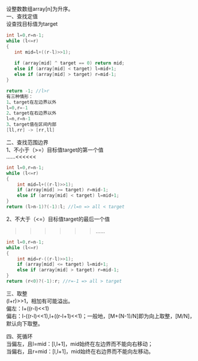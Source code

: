 设整数数组array[n]为升序。  
一、查找定值  
设查找目标值为target
``` c
int l=0,r=n-1;
while (l<=r)  
{
   int mid=l+((r-l)>>1); 
   
   if (array[mid] ^ target == 0) return mid;
   else if (array[mid] < target) l=mid+1;
   else if (array[mid] > target) r=mid-1;
}

return -1; //l>r  
有三种情形：  
1、target在左边界以外
l=0,r=-1  
2、target在右边界以外  
l=n,r=n-1  
3、target值在区间内部  
[ll,rr] -> [rr,ll]  

```

二、查找范围边界  
1、不小于（>=）目标值target的第一个值  
......<<<<<<  
``` c
int l=0,r=n-1;
while (l<=r)  
{
    int mid=l+((r-l)>>1);
    if (array[mid] >= target) r=mid-1;
    else if (array[mid] < target) l=mid+1;
}
return (l>n-1)?(-1):l; //l=n => all < target
```
2、不大于（<=）目标值target的最后一个值  
>>>>>>......  
``` c
int l=0,r=n-1;
while (l<=r)  
{
    int mid=r-((r-l)>>1);
    if (array[mid] <= target) l=mid+1;
    else if (array[mid] > target) r=mid-1;
}
return (r<0)?(-1):r; //r=-1 => all > target
```

三、取整  
(l+r)>>1，相加有可能溢出。  
偏左：l+((r-l)<<1)  
偏右：l-((r-l)<<1),l+((r-l+1)<<1)；一般地，[M+(N-1)/N]即为向上取整，[M/N]，默认向下取整。  

四、死循环  
当偏左，且l=mid：[l,l+1]，mid始终在左边界而不能向右移动；   
当偏右，且r=mid：[l,l+1]，mid始终在右边界而不能向左移动。  
